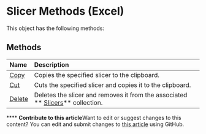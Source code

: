 
# Slicer Methods (Excel)
This object has the following methods:

## Methods



|**Name**|**Description**|
|:-----|:-----|
| [Copy](265e7819-db8b-deab-5ab1-2cc9782cd800.md)|Copies the specified slicer to the clipboard.|
| [Cut](a8778661-612f-0031-78b0-d59bb87fdf62.md)|Cuts the specified slicer and copies it to the clipboard.|
| [Delete](a3665f6c-dee8-342e-6558-05cf08a3db8b.md)|Deletes the slicer and removes it from the associated  ** [Slicers](12b67ff5-cf66-35d1-2c72-9aa2f4a396a0.md)** collection.|

****   **Contribute to this article**Want to edit or suggest changes to this content? You can edit and submit changes to  [this article](https://github.com/jhershey00/VBA_Excel_Test/OpenXMLCon/articles/94ada5ff-266b-4205-af4e-31ad7eac2a70.md) using GitHub.


